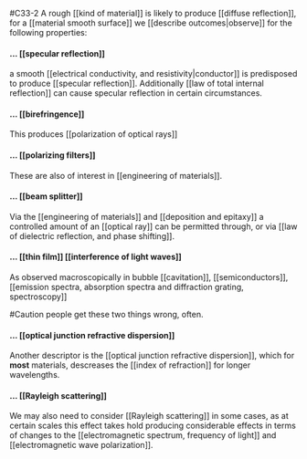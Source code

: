#C33-2 
A rough [[kind of material]] is likely to produce [[diffuse reflection]], for a [[material smooth surface]] we [[describe outcomes|observe]] for the following properties:

#### ... [[specular reflection]]
 a smooth [[electrical conductivity, and resistivity|conductor]] is predisposed to produce [[specular reflection]]. Additionally [[law of total internal reflection]] can cause specular reflection in certain circumstances.

#### ... [[birefringence]]
This produces [[polarization of optical rays]]

#### ... [[polarizing filters]]
These are also of interest in [[engineering of materials]].

#### ... [[beam splitter]]
Via the [[engineering of materials]] and [[deposition and epitaxy]] a controlled amount of an [[optical ray]] can be permitted through, or via [[law of dielectric reflection, and phase shifting]].

#### ... [[thin film]] [[interference of light waves]]
As observed macroscopically in bubble [[cavitation]], [[semiconductors]], [[emission spectra, absorption spectra and diffraction grating, spectroscopy]]

#Caution people get these two things wrong, often.
#### ... [[optical junction refractive dispersion]]
Another descriptor is the [[optical junction refractive dispersion]], which for **most** materials, descreases the [[index of refraction]] for longer wavelengths.

#### ... [[Rayleigh scattering]]
We may also need to consider [[Rayleigh scattering]] in some cases, as at certain scales this effect takes hold producing considerable effects in terms of changes to the [[electromagnetic spectrum, frequency of light]] and [[electromagnetic wave polarization]].
